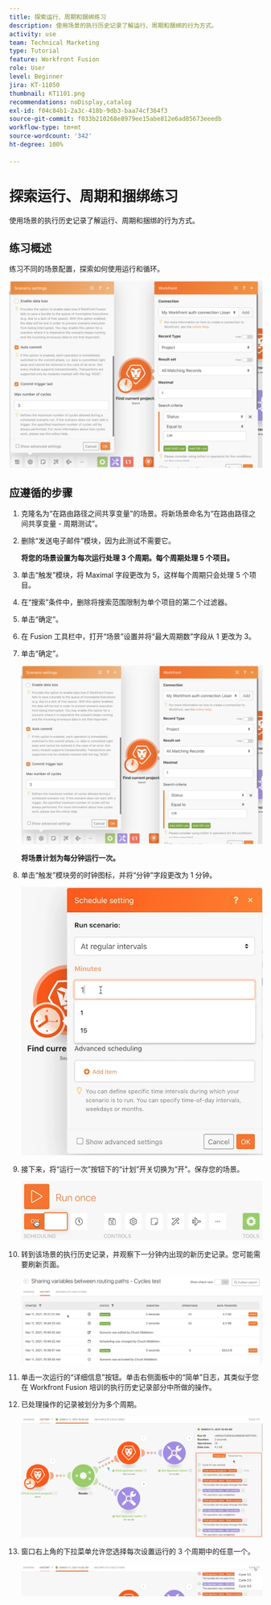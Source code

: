 ```yaml
---
title: 探索运行、周期和捆绑练习
description: 使用场景的执行历史记录了解运行、周期和捆绑的行为方式。
activity: use
team: Technical Marketing
type: Tutorial
feature: Workfront Fusion
role: User
level: Beginner
jira: KT-11050
thumbnail: KT1101.png
recommendations: noDisplay,catalog
exl-id: f04c84b1-2a3c-418b-9db3-baa74cf364f3
source-git-commit: f033b210268e8979ee15abe812e6ad85673eeedb
workflow-type: tm+mt
source-wordcount: '342'
ht-degree: 100%

---
```


# 探索运行、周期和捆绑练习

使用场景的执行历史记录了解运行、周期和捆绑的行为方式。

## 练习概述

练习不同的场景配置，探索如何使用运行和循环。

![探索运行、周期和捆绑图像 1](../12-exercises/assets/exploring-runs-cycles-and-bundles-walkthrough-1.png)

## 应遵循的步骤

1. 克隆名为“在路由路径之间共享变量”的场景。将新场景命名为“在路由路径之间共享变量 - 周期测试”。
1. 删除“发送电子邮件”模块，因为此测试不需要它。

   **将您的场景设置为每次运行处理 3 个周期。每个周期处理 5 个项目。**

1. 单击“触发”模块，将 Maximal 字段更改为 5，这样每个周期只会处理 5 个项目。
1. 在“搜索”条件中，删除将搜索范围限制为单个项目的第二个过滤器。
1. 单击“确定”。

1. 在 Fusion 工具栏中，打开“场景”设置并将“最大周期数”字段从 1 更改为 3。
1. 单击“确定”。

   ![探索运行、周期和捆绑图像 1](../12-exercises/assets/exploring-runs-cycles-and-bundles-walkthrough-1.png)


   **将场景计划为每分钟运行一次。**

1. 单击“触发”模块旁的时钟图标，并将“分钟”字段更改为 1 分钟。

   ![探索运行、周期和捆绑图像 2](../12-exercises/assets/exploring-runs-cycles-and-bundles-walkthrough-2.png)

1. 接下来，将“运行一次”按钮下的“计划”开关切换为“开”。保存您的场景。

   ![探索运行、周期和捆绑图像 3](../12-exercises/assets/exploring-runs-cycles-and-bundles-walkthrough-3.png)

1. 转到该场景的执行历史记录，并观察下一分钟内出现的新历史记录。您可能需要刷新页面。

   ![探索运行、周期和捆绑图像 1](../12-exercises/assets/exploring-runs-cycles-and-bundles-walkthrough-4.png)

1. 单击一次运行的“详细信息”按钮。单击右侧面板中的“简单”日志，其类似于您在 Workfront Fusion 培训的执行历史记录部分中所做的操作。
1. 已处理操作的记录被划分为多个周期。

   ![探索运行、周期和捆绑图像 5](../12-exercises/assets/exploring-runs-cycles-and-bundles-walkthrough-5.png)

1. 窗口右上角的下拉菜单允许您选择每次设置运行的 3 个周期中的任意一个。

   ![探索运行、周期和捆绑图像 6](../12-exercises/assets/exploring-runs-cycles-and-bundles-walkthrough-6.png)
